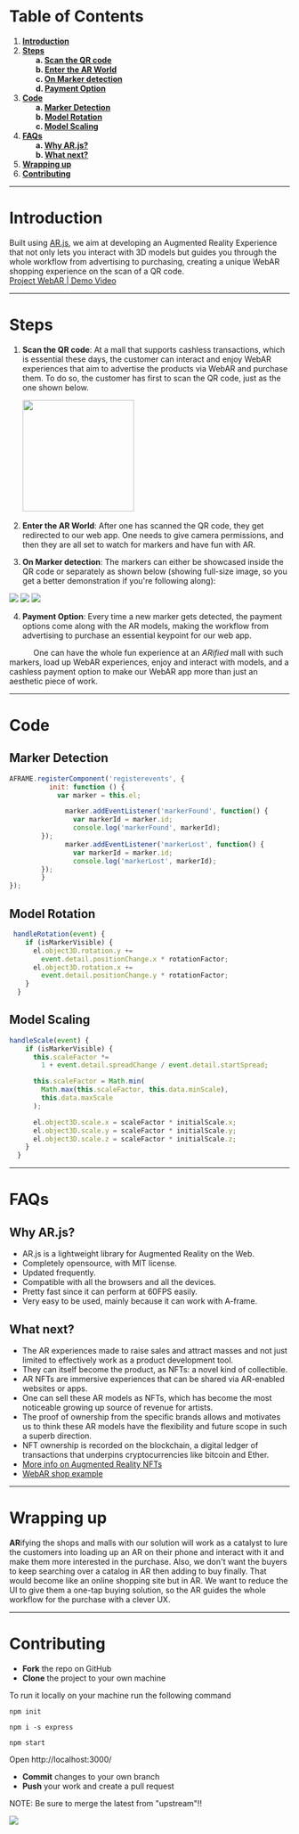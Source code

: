 # Table of Contents
1. **[Introduction](#Introduction)**
2. **[Steps](#Steps)**  
&nbsp;&nbsp;&nbsp;&nbsp;&nbsp;&nbsp;**a. [Scan the QR code](#Scan-the-QR-code)**  
&nbsp;&nbsp;&nbsp;&nbsp;&nbsp;&nbsp;**b. [Enter the AR World](#Enter-the-AR-World)**  
&nbsp;&nbsp;&nbsp;&nbsp;&nbsp;&nbsp;**c. [On Marker detection](#On-Marker-detection)**  
&nbsp;&nbsp;&nbsp;&nbsp;&nbsp;&nbsp;**d. [Payment Option](#Payment-Option)**  
3. **[Code](#Code)**  
&nbsp;&nbsp;&nbsp;&nbsp;&nbsp;&nbsp;**a. [Marker Detection](#Marker-Detection)**   
&nbsp;&nbsp;&nbsp;&nbsp;&nbsp;&nbsp;**b. [Model Rotation](#Model-Rotation)**   
&nbsp;&nbsp;&nbsp;&nbsp;&nbsp;&nbsp;**c. [Model Scaling](#Model-Scaling)**   
4. **[FAQs](#FAQs)**  
&nbsp;&nbsp;&nbsp;&nbsp;&nbsp;&nbsp;**a. [Why AR.js?](#Why-ARjs)**  
&nbsp;&nbsp;&nbsp;&nbsp;&nbsp;&nbsp;**b. [What next?](#What-next)**  
5. **[Wrapping up](#Wrapping-up)**  
6. **[Contributing](#Contributing)** 
- - -

# Introduction

Built using [AR.js](https://github.com/AR-js-org/AR.js), we aim at developing an Augmented Reality Experience that not only lets you interact with 3D models but guides you through the whole workflow from advertising to purchasing, creating a unique WebAR shopping experience on the scan of a QR code.  
[Project WebAR | Demo Video](https://youtu.be/OmBQYGPB4Ys)
  
- - -
  
# Steps
1. **Scan the QR code**: At a mall that supports cashless transactions, which is essential these days, the customer can interact and enjoy WebAR experiences that aim to advertise the products via WebAR and purchase them. To do so, the customer has first to scan the QR code, just as the one shown below.
    
&nbsp;&nbsp;&nbsp;&nbsp;&nbsp;&nbsp;<img src="./public/Images%20and%20QR%20codes/main-qr-code.png" height="200px"></img> 
  
2. **Enter the AR World**: After one has scanned the QR code, they get redirected to our web app. One needs to give camera permissions, and then they are all set to watch for markers and have fun with AR.  
  
3. **On Marker detection**: The markers can either be showcased inside the QR code or separately as shown below (showing full-size image, so you get a better demonstration if you're following along): 
    
![](./public/Images%20and%20QR%20codes/fifa.png)
![](./public/Images%20and%20QR%20codes/reebok.png)
![](./public/Images%20and%20QR%20codes/iphone.png)  
  
4. **Payment Option**: Every time a new marker gets detected, the payment options come along with the AR models, making the workflow from advertising to purchase an essential keypoint for our web app.
     
&nbsp;&nbsp;&nbsp;&nbsp;&nbsp;&nbsp;&nbsp;&nbsp;&nbsp;&nbsp;&nbsp;One can have the whole fun experience at an *ARified* mall with such markers, load up WebAR experiences, enjoy and interact with models, and a cashless payment option to make our WebAR app more than just an aesthetic piece of work.

- - -

# Code  
## Marker Detection   
```javascript
AFRAME.registerComponent('registerevents', {
		  init: function () {
			var marker = this.el;

			  marker.addEventListener('markerFound', function() {
				var markerId = marker.id;
				console.log('markerFound', markerId);
        });
			  marker.addEventListener('markerLost', function() {
				var markerId = marker.id;
				console.log('markerLost', markerId);
        });
		}
});
```  
## Model Rotation  
```javascript
 handleRotation(event) {
    if (isMarkerVisible) {
      el.object3D.rotation.y +=
        event.detail.positionChange.x * rotationFactor;
      el.object3D.rotation.x +=
        event.detail.positionChange.y * rotationFactor;
    }
  }
```
## Model Scaling
```javascript
handleScale(event) {
    if (isMarkerVisible) {
      this.scaleFactor *=
        1 + event.detail.spreadChange / event.detail.startSpread;

      this.scaleFactor = Math.min(
        Math.max(this.scaleFactor, this.data.minScale),
        this.data.maxScale
      );

      el.object3D.scale.x = scaleFactor * initialScale.x;
      el.object3D.scale.y = scaleFactor * initialScale.y;
      el.object3D.scale.z = scaleFactor * initialScale.z;
    }
  }
```
- - -
# FAQs
## Why AR.js?
* AR.js is a lightweight library for Augmented Reality on the Web.
* Completely opensource, with MIT license.
* Updated frequently.
* Compatible with all the browsers and all the devices.
* Pretty fast since it can perform at 60FPS easily.
* Very easy to be used, mainly because it can work with A-frame.  
  
## What next?
* The AR experiences made to raise sales and attract masses and not just limited to effectively work as a product development tool.
* They can itself become the product, as NFTs: a novel kind of collectible. 
* AR NFTs are immersive experiences that can be shared via AR-enabled websites or apps.
* One can sell these AR models as NFTs, which has become the most noticeable growing up source of revenue for artists. 
* The proof of ownership from the specific brands allows and motivates us to think these AR models have the flexibility and future scope in such a superb direction.
* NFT ownership is recorded on the blockchain, a digital ledger of transactions that underpins cryptocurrencies like bitcoin and Ether.
* [More info on Augmented Reality NFTs](https://poplar.studio/blog/augmented-reality-nfts/)
* [WebAR shop example](https://dressx.com)

- - -
  
# Wrapping up

**AR**ifying the shops and malls with our solution will work as a catalyst to lure the customers into loading up an AR on their phone and interact with it and make them more interested in the purchase. Also, we don't want the buyers to keep searching over a catalog in AR then adding to buy finally. That would become like an online shopping site but in AR. We want to reduce the UI to give them a one-tap buying solution, so the AR guides the whole workflow for the purchase with a clever UX.
  
- - -
# Contributing

* **Fork** the repo on GitHub
* **Clone** the project to your own machine

To run it locally on your machine run the following command
```
npm init 
```
```
npm i -s express
```
```
npm start
```
 Open http://localhost:3000/ 
* **Commit** changes to your own branch
* **Push** your work and create a pull request

NOTE: Be sure to merge the latest from "upstream"!!  
    
![](https://i.ibb.co/37hqBth/pngaaa-com-1761516.png)

